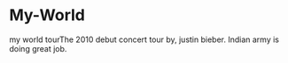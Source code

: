 # My-World
my world tourThe 2010 debut concert tour by, justin bieber.
Indian army is doing great job. 
